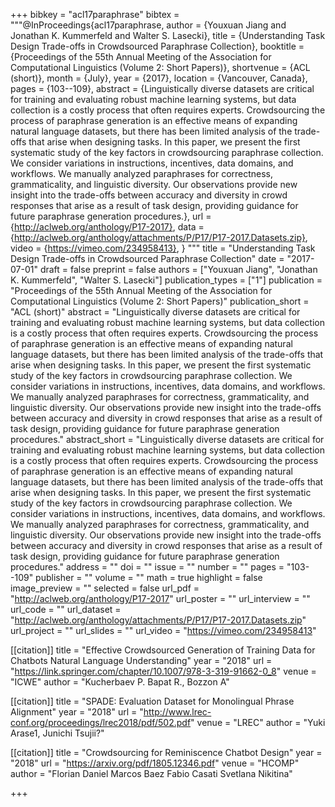 +++
bibkey = "acl17paraphrase"
bibtex = """@InProceedings{acl17paraphrase,
  author    = {Youxuan Jiang  and  Jonathan K. Kummerfeld  and  Walter S. Lasecki},
  title     = {Understanding Task Design Trade-offs in Crowdsourced Paraphrase Collection},
  booktitle = {Proceedings of the 55th Annual Meeting of the Association for Computational Linguistics (Volume 2: Short Papers)},
  shortvenue = {ACL (short)},
  month     = {July},
  year      = {2017},
  location  = {Vancouver, Canada},
  pages     = {103--109},
  abstract  = {Linguistically diverse datasets are critical for training and evaluating robust machine learning systems, but data collection is a costly process that often requires experts. Crowdsourcing the process of paraphrase generation is an effective means of expanding natural language datasets, but there has been limited analysis of the trade-offs that arise when designing tasks. In this paper, we present the first systematic study of the key factors in crowdsourcing paraphrase collection. We consider variations in instructions, incentives, data domains, and workflows. We manually analyzed paraphrases for correctness, grammaticality, and linguistic diversity. Our observations provide new insight into the trade-offs between accuracy and diversity in crowd responses that arise as a result of task design, providing guidance for future paraphrase generation procedures.},
  url       = {http://aclweb.org/anthology/P17-2017},
  data      = {http://aclweb.org/anthology/attachments/P/P17/P17-2017.Datasets.zip},
  video     = {https://vimeo.com/234958413},
}
"""
title = "Understanding Task Design Trade-offs in Crowdsourced Paraphrase Collection"
date = "2017-07-01"
draft = false
preprint = false
authors = ["Youxuan Jiang", "Jonathan K. Kummerfeld", "Walter S. Lasecki"]
publication_types = ["1"]
publication = "Proceedings of the 55th Annual Meeting of the Association for Computational Linguistics (Volume 2: Short Papers)"
publication_short = "ACL (short)"
abstract = "Linguistically diverse datasets are critical for training and evaluating robust machine learning systems, but data collection is a costly process that often requires experts. Crowdsourcing the process of paraphrase generation is an effective means of expanding natural language datasets, but there has been limited analysis of the trade-offs that arise when designing tasks. In this paper, we present the first systematic study of the key factors in crowdsourcing paraphrase collection. We consider variations in instructions, incentives, data domains, and workflows. We manually analyzed paraphrases for correctness, grammaticality, and linguistic diversity. Our observations provide new insight into the trade-offs between accuracy and diversity in crowd responses that arise as a result of task design, providing guidance for future paraphrase generation procedures."
abstract_short = "Linguistically diverse datasets are critical for training and evaluating robust machine learning systems, but data collection is a costly process that often requires experts. Crowdsourcing the process of paraphrase generation is an effective means of expanding natural language datasets, but there has been limited analysis of the trade-offs that arise when designing tasks. In this paper, we present the first systematic study of the key factors in crowdsourcing paraphrase collection. We consider variations in instructions, incentives, data domains, and workflows. We manually analyzed paraphrases for correctness, grammaticality, and linguistic diversity. Our observations provide new insight into the trade-offs between accuracy and diversity in crowd responses that arise as a result of task design, providing guidance for future paraphrase generation procedures."
address = ""
doi = ""
issue = ""
number = ""
pages = "103--109"
publisher = ""
volume = ""
math = true
highlight = false
image_preview = ""
selected = false
url_pdf = "http://aclweb.org/anthology/P17-2017"
url_poster = ""
url_interview = ""
url_code = ""
url_dataset = "http://aclweb.org/anthology/attachments/P/P17/P17-2017.Datasets.zip"
url_project = ""
url_slides = ""
url_video = "https://vimeo.com/234958413"

[[citation]]
title = "Effective Crowdsourced Generation of Training Data for Chatbots Natural Language Understanding"
year = "2018"
url = "https://link.springer.com/chapter/10.1007/978-3-319-91662-0_8"
venue = "ICWE"
author = "Kucherbaev P.  Bapat R., Bozzon A"

[[citation]]
title = "SPADE: Evaluation Dataset for Monolingual Phrase Alignment"
year = "2018"
url = "http://www.lrec-conf.org/proceedings/lrec2018/pdf/502.pdf"
venue = "LREC"
author = "Yuki Arase1, Junichi Tsujii?"

[[citation]]
title = "Crowdsourcing for Reminiscence Chatbot Design"
year = "2018"
url = "https://arxiv.org/pdf/1805.12346.pdf"
venue = "HCOMP"
author = "Florian Daniel  Marcos Baez  Fabio Casati Svetlana Nikitina"


+++